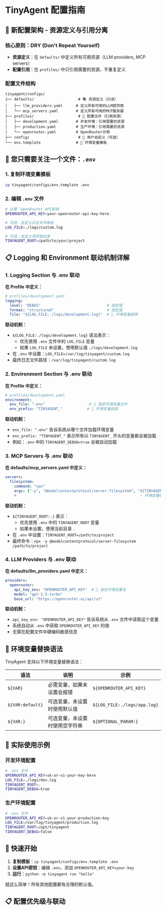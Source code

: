 # TinyAgent 配置指南

## 🎯 新配置架构 - 资源定义与引用分离

### 核心原则：DRY (Don't Repeat Yourself)
- **资源定义**：在 `defaults/` 中定义所有可用资源（LLM providers, MCP servers）
- **配置引用**：在 `profiles/` 中只引用需要的资源，不重复定义

### 配置文件结构
```
tinyagent/configs/
├── defaults/                    # 📚 资源定义（只读）
│   ├── llm_providers.yaml      # 定义所有可用的LLM提供商
│   └── mcp_servers.yaml        # 定义所有可用的MCP服务器
├── profiles/                    # 🔧 配置文件（引用资源）
│   ├── development.yaml        # 开发环境：引用需要的资源
│   ├── production.yaml         # 生产环境：引用需要的资源
│   └── openrouter.yaml         # OpenRouter示例
├── config/                      # 👤 用户自定义（可选）
└── env.template                # 🔑 环境变量模板
```

## 🔧 **您只需要关注一个文件：`.env`**

### 1. **复制环境变量模板**
```bash
cp tinyagent/configs/env.template .env
```

### 2. **编辑 `.env` 文件**
```bash
# 必需：OpenRouter API密钥
OPENROUTER_API_KEY=your-openrouter-api-key-here

# 可选：自定义日志文件路径
LOG_FILE=./logs/custom.log

# 可选：自定义项目根目录
TINYAGENT_ROOT=/path/to/your/project
```

## 📋 **Logging 和 Environment 联动机制详解**

### 1. **Logging Section 与 .env 联动**

**在 Profile 中定义：**
```yaml
# profiles/development.yaml
logging:
  level: "DEBUG"                              # 固定值
  format: "structured"                        # 固定值  
  file: "${LOG_FILE:./logs/development.log}"  # 🔗 环境变量替换
```

**联动机制：**
- `${LOG_FILE:./logs/development.log}` 语法表示：
  - 优先使用 `.env` 文件中的 `LOG_FILE` 变量
  - 如果 `LOG_FILE` 未设置，使用默认值 `./logs/development.log`
- 在 `.env` 中设置：`LOG_FILE=/var/log/tinyagent/custom.log`
- 最终日志文件路径：`/var/log/tinyagent/custom.log`

### 2. **Environment Section 与 .env 联动**

**在 Profile 中定义：**
```yaml
# profiles/development.yaml
environment:
  env_file: ".env"                    # 🔗 指定环境变量文件
  env_prefix: "TINYAGENT_"           # 🔗 环境变量前缀
```

**联动机制：**
- `env_file: ".env"` 告诉系统从哪个文件加载环境变量
- `env_prefix: "TINYAGENT_"` 表示所有以 `TINYAGENT_` 开头的变量都会被加载
- 例如：`.env` 中的 `TINYAGENT_DEBUG=true` 会被自动加载

### 3. **MCP Servers 与 .env 联动**

**在 defaults/mcp_servers.yaml 中定义：**
```yaml
servers:
  filesystem:
    command: "npx"
    args: ["-y", "@modelcontextprotocol/server-filesystem", "${TINYAGENT_ROOT:.}"]
    #                                                        ↑ 环境变量替换
```

**联动机制：**
- `${TINYAGENT_ROOT:.}` 表示：
  - 优先使用 `.env` 中的 `TINYAGENT_ROOT` 变量
  - 如果未设置，使用当前目录 `.`
- 在 `.env` 中设置：`TINYAGENT_ROOT=/path/to/project`
- 最终命令：`npx -y @modelcontextprotocol/server-filesystem /path/to/project`

### 4. **LLM Providers 与 .env 联动**

**在 defaults/llm_providers.yaml 中定义：**
```yaml
providers:
  openrouter:
    api_key_env: "OPENROUTER_API_KEY"  # 🔗 指定环境变量名
    model: "gpt-3.5-turbo"
    base_url: "https://openrouter.ai/api/v1"
```

**联动机制：**
- `api_key_env: "OPENROUTER_API_KEY"` 告诉系统从 `.env` 文件中读取这个变量
- 系统自动从 `.env` 中获取 `OPENROUTER_API_KEY` 的值
- 无需在配置文件中硬编码敏感信息

## 🔄 **环境变量替换语法**

TinyAgent 支持以下环境变量替换语法：

| 语法 | 说明 | 示例 |
|------|------|------|
| `${VAR}` | 必需变量，如果未设置会报错 | `${OPENROUTER_API_KEY}` |
| `${VAR:default}` | 可选变量，未设置时使用默认值 | `${LOG_FILE:./logs/app.log}` |
| `${VAR:}` | 可选变量，未设置时使用空字符串 | `${OPTIONAL_PARAM:}` |

## 🎯 **实际使用示例**

### 开发环境配置
```bash
# .env 文件
OPENROUTER_API_KEY=sk-or-v1-your-key-here
LOG_FILE=./logs/dev.log
TINYAGENT_ROOT=.
TINYAGENT_DEBUG=true
```

### 生产环境配置
```bash
# .env 文件
OPENROUTER_API_KEY=sk-or-v1-your-production-key
LOG_FILE=/var/log/tinyagent/production.log
TINYAGENT_ROOT=/opt/tinyagent
TINYAGENT_DEBUG=false
```

## 🚀 **快速开始**

1. **复制模板**：`cp tinyagent/configs/env.template .env`
2. **设置API密钥**：编辑 `.env`，添加 `OPENROUTER_API_KEY=your-key`
3. **运行**：`python -m tinyagent run "hello"`

就这么简单！所有其他配置都有合理的默认值。

## 📋 配置优先级与联动

```
